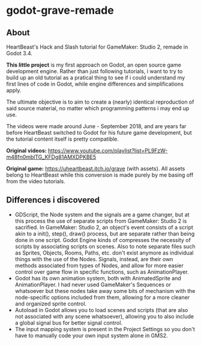 # godot-grave-remade
## About
HeartBeast's Hack and Slash tutorial for GameMaker: Studio 2, remade in Godot 3.4.

**This little project** is my first approach on Godot, an open source game development engine. Rather than just following tutorials, i want to try to build up an old tutorial as a pratical thing to see if i could understand my first lines of code in Godot, while engine differences and simplifications apply.

The ultimate objective is to aim to create a (nearly) identical reproduction of said source material, no matter which programming patterns i may end up use.

The videos were made around June - September 2018, and are years far before HeartBeast switched to Godot for his future game development, but the tutorial content itself is pretty compatible. 

**Original videos:** https://www.youtube.com/playlist?list=PL9FzW-m48fn0mblTG_KFDg81AMXDPKBE5

**Original game:** https://uheartbeast.itch.io/grave (with assets). All assets belong to HeartBeast while this conversion is made purely by me basing off from the video tutorials.

## Differences i discovered
- GDScript, the Node system and the signals are a game changer, but at this process the use of separate scripts from GameMaker: Studio 2 is sacrified. In GameMaker: Studio 2, an object's event consists of a script akin to a init(), step(), draw() process, but are separate rather than being done in one script. Godot Engine kinds of compresses the necessity of scripts by associating scripts on scenes. Also to note separate files such as Sprites, Objects, Rooms, Paths, etc. don't exist anymore as individual things with the use of the Nodes. Signals, instead, are their own methods associated from types of Nodes, and allow for more easier control over game flow in specific functions, such as AnimationPlayer.
- Godot has its own animation system, both with AnimatedSprite and AnimationPlayer. I had never used GameMaker's Sequences or whatsoever but these nodes take away some bits of mechanism with the node-specific options included from them, allowing for a more cleaner and organized sprite control.
- Autoload in Godot allows you to load scenes and scripts (that are also not associated with any scene whatsoever), allowing you to also include a global signal bus for better signal control.
- The input mapping system is present in the Project Settings so you don't have to manually code your own input system alone in GMS2.
